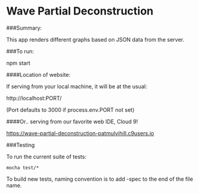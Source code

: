# Wave Partial Deconstruction 

###Summary:

This app renders different graphs based on JSON data from the server.

###To run:

npm start


####Location of website:

If serving from your local machine, it will be at the usual:

http://localhost:PORT/

(Port defaults to 3000 if process.env.PORT not set)

####Or.. serving from our favorite web IDE, Cloud 9!

https://wave-partial-deconstruction-patmulvihill.c9users.io

###Testing 

To run the current suite of tests:

`mocha test/*`

To build new tests, naming convention is to add -spec to the end of the file name.

